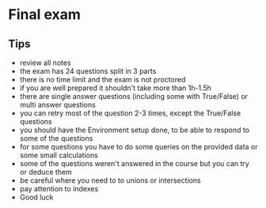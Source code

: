 # Final exam

## Tips

- review all notes
- the exam has 24 questions split in 3 parts
- there is no time limit and the exam is not proctored
- if you are well prepared it shouldn't take more than 1h-1.5h
- there are single answer questions (including some with True/False) or multi answer questions
- you can retry most of the question 2-3 times, except the True/False questions
- you should have the Environment setup done, to be able to respond to some of the questions
- for some questions you have to do some queries on the provided data or some small calculations
- some of the questions weren't answered in the course but you can try or deduce them
- be careful where you need to to unions or intersections
- pay attention to indexes
- Good luck

